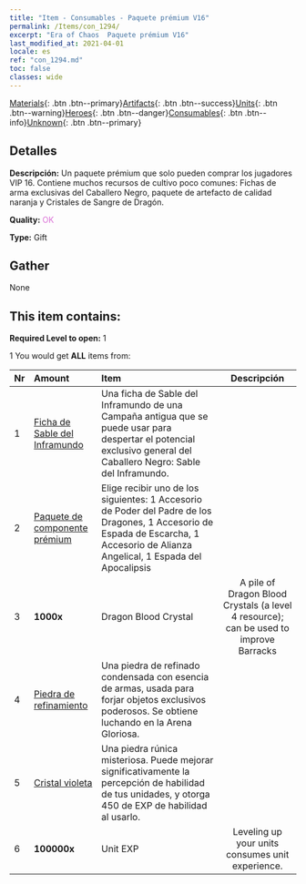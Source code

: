 ```yaml
---
title: "Item - Consumables - Paquete prémium V16"
permalink: /Items/con_1294/
excerpt: "Era of Chaos  Paquete prémium V16"
last_modified_at: 2021-04-01
locale: es
ref: "con_1294.md"
toc: false
classes: wide
---
```

 [Materials](/es/Items/){: .btn .btn--primary}[Artifacts](/es/Items/Artifacts/){: .btn .btn--success}[Units](/es/Items/Units/){: .btn .btn--warning}[Heroes](/es/Items/Heroes/){: .btn .btn--danger}[Consumables](/es/Items/Consumables/){: .btn .btn--info}[Unknown](/es/Items/Unknown/){: .btn .btn--primary}

## Detalles
 **Descripción:** Un paquete prémium que solo pueden comprar los jugadores VIP 16. Contiene muchos recursos de cultivo poco comunes: Fichas de arma exclusivas del Caballero Negro, paquete de artefacto de calidad naranja y Cristales de Sangre de Dragón.

 **Quality:** <span style="color: #DA70D6">OK</span>

 **Type:** Gift

## Gather

  None

## This item contains:

 **Required Level to open:** 1

 1 You would get **ALL** items  from:

  | Nr | Amount |     Item    | Descripción |
  |:---|:-------|:------------|:-----------:|
  | 1 | [Ficha de Sable del Inframundo](/es/Items/con_979/) | Una ficha de Sable del Inframundo de una Campaña antigua que se puede usar para despertar el potencial exclusivo general del Caballero Negro: Sable del Inframundo. | 
  | 2 | [Paquete de componente prémium](/es/Items/con_1363/) | Elige recibir uno de los siguientes: 1 Accesorio de Poder del Padre de los Dragones, 1 Accesorio de Espada de Escarcha, 1 Accesorio de Alianza Angelical, 1 Espada del Apocalipsis | 
  | 3 |  **1000x** | Dragon Blood Crystal | A pile of Dragon Blood Crystals (a level 4 resource); can be used to improve Barracks  | 
  | 4 | [Piedra de refinamiento](/es/Items/con_814/) | Una piedra de refinado condensada con esencia de armas, usada para forjar objetos exclusivos poderosos. Se obtiene luchando en la Arena Gloriosa. | 
  | 5 | [Cristal violeta](/es/Items/con_720/) | Una piedra rúnica misteriosa. Puede mejorar significativamente la percepción de habilidad de tus unidades, y otorga 450 de EXP de habilidad al usarlo. | 
  | 6 |  **100000x** | Unit EXP | Leveling up your units consumes unit experience.  | 
